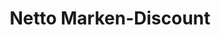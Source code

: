 ---
title: "Netto Marken-Discount"
url: /berlin/netto-marken-discount-rabensteiner-strasse/
shop: Supermarkt
---